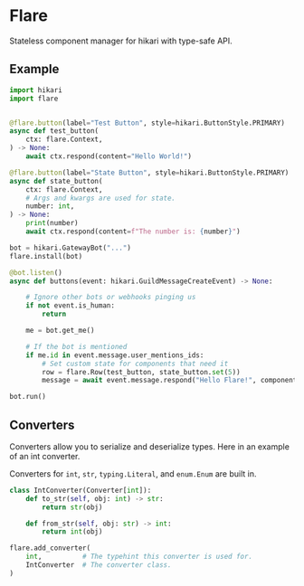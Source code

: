 # Flare

Stateless component manager for hikari with type-safe API.

## Example

```python
import hikari
import flare


@flare.button(label="Test Button", style=hikari.ButtonStyle.PRIMARY)
async def test_button(
    ctx: flare.Context,
) -> None:
    await ctx.respond(content="Hello World!")

@flare.button(label="State Button", style=hikari.ButtonStyle.PRIMARY)
async def state_button(
    ctx: flare.Context,
    # Args and kwargs are used for state.
    number: int,
) -> None:
    print(number)
    await ctx.respond(content=f"The number is: {number}")

bot = hikari.GatewayBot("...")
flare.install(bot)

@bot.listen()
async def buttons(event: hikari.GuildMessageCreateEvent) -> None:

    # Ignore other bots or webhooks pinging us
    if not event.is_human:
        return

    me = bot.get_me()

    # If the bot is mentioned
    if me.id in event.message.user_mentions_ids:
        # Set custom state for components that need it
        row = flare.Row(test_button, state_button.set(5))
        message = await event.message.respond("Hello Flare!", component=row)

bot.run()
```

## Converters

Converters allow you to serialize and deserialize types.
Here in an example of an int converter.

Converters for `int`, `str`, `typing.Literal`, and `enum.Enum` are built in.

```python
class IntConverter(Converter[int]):
    def to_str(self, obj: int) -> str:
        return str(obj)

    def from_str(self, obj: str) -> int:
        return int(obj)

flare.add_converter(
    int,          # The typehint this converter is used for.
    IntConverter  # The converter class.
)
```
